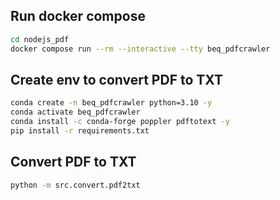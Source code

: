 ## Run docker compose

```bash
cd nodejs_pdf
docker compose run --rm --interactive --tty beq_pdfcrawler
```

## Create env to convert PDF to TXT

```bash
conda create -n beq_pdfcrawler python=3.10 -y
conda activate beq_pdfcrawler
conda install -c conda-forge poppler pdftotext -y
pip install -r requirements.txt
```

## Convert PDF to TXT
```bash
python -m src.convert.pdf2txt
```
